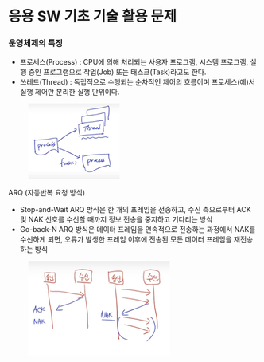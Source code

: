 # 응용 SW 기초 기술 활용 문제

### 운영체제의 특징

* 프로세스(Process) : CPU에 의해 처리되는 사용자 프로그램, 시스템 프로그램, 실행 중인 프로그램으로 작업(Job) 또는 태스크(Task)라고도 한다.
* 쓰레드(Thread) : 독립적으로 수행되는 순차적인 제어의 흐름이며 프로세스(에)서 실행 제어만 분리한 실행 단위이다.&#x20;

<figure><img src="../../.gitbook/assets/image (11).png" alt=""><figcaption></figcaption></figure>

ARQ (자동반복 요청 방식)

* Stop-and-Wait ARQ 방식은 한 개의 프레임을 전송하고, 수신 측으로부터 ACK 및 NAK 신호를 수신할 때까지 정보 전송을 중지하고 기다리는 방식
* Go-back-N ARQ 방식은 데이터 프레임을 연속적으로 전송하는 과정에서 NAK를 수신하게 되면, 오류가 발생한 프레임 이후에 전송된 모든 데이터 프레임을 재전송하는 방식

<figure><img src="../../.gitbook/assets/image.png" alt=""><figcaption></figcaption></figure>


